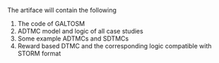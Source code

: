 The artiface will contain the following
1) The code of GALTOSM
2) ADTMC model and logic of all case studies
3) Some example ADTMCs and SDTMCs
4) Reward based DTMC and the corresponding logic compatible with STORM format
